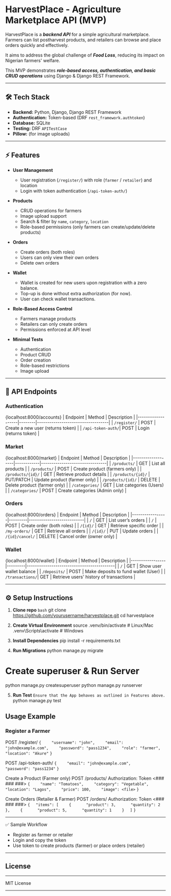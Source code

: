 # HarvestPlace - Agriculture Marketplace API (MVP)

HarvestPlace is a ***backend API*** for a simple agricultural marketplace. Farmers can list postharvest products, and retailers can browse and place orders quickly and effectively.

It aims to address the global challenge of ***Food Loss***, reducing its impact on Nigerian farmers' welfare.

This MVP demonstrates ***role-based access, authentication, and basic CRUD operations*** using Django & Django REST Framework.

---------------------------------------------------------------------------------------------------------------------------------------------------

## 🛠️ Tech Stack

- **Backend:** Python, Django, Django REST Framework  
- **Authentication:** Token-based (DRF `rest_framework.authtoken`)  
- **Database:** SQLite
- **Testing:** DRF `APITestCase`  
- **Pillow:** (for image uploads)

---------------------------------------------------------------------------------------------------------------------------------------------------

## ⚡ Features

- **User Management**
  - User registration (`/register/`) with role (`farmer` / `retailer`) and location
  - Login with token authentication (`/api-token-auth/`)

- **Products**
  - CRUD operations for farmers
  - Image upload support
  - Search & filter by `name`, `category`, `location`
  - Role-based permissions (only farmers can create/update/delete products)

- **Orders**
  - Create orders (both roles)
  - Users can only view their own orders
  - Delete own orders

- **Wallet**
  - Wallet is created for new users upon registration with a zero balance.
  - Top-up is done without extra authorization (for now).
  - User can check wallet transactions.

- **Role-Based Access Control**
  - Farmers manage products
  - Retailers can only create orders
  - Permissions enforced at API level

- **Minimal Tests**
  - Authentication
  - Product CRUD
  - Order creation
  - Role-based restrictions
  - Image upload

---------------------------------------------------------------------------------------------------------------------------------------------------

## 📝 API Endpoints

### Authentication
{localhost:8000/accounts}
| Endpoint          | Method | Description                       |
|-------------------|--------|-----------------------------------|
| `/register/`      | POST   | Create a new user (returns token) |
| `/api-token-auth/`| POST   | Login (returns token)             |

### Market
{localhost:8000/market}
| Endpoint          | Method     | Description                    |
|-------------------|------------|--------------------------------|
| `/products/`      | GET        | List all products              |
| `/products/`      | POST       | Create product (farmers only)  |
| `/products/{id}/` | GET        | Retrieve product details       |
| `/products/{id}/` | PUT/PATCH  | Update product (farmer only)   |
| `/products/{id}/` | DELETE     | Delete product (farmer only)   |
| `/categories/`    | GET        | List categories (Users)        |
| `/categories/`    | POST       | Create categories (Admin only) |

### Orders
{localhost:8000/orders}
| Endpoint        | Method  | Description               |
|-----------------|---------|---------------------------|
| `/`             | GET     | List user’s orders        |
| `/`             | POST    | Create order (both roles) |
| `/{id}/`        | GET     | Retrieve specific order   |
| `/my-orders/`   | GET     | Retrieve all orders       |
| `/{id}/`        | PUT     | Update orders             |
| `/{id}/cancel/` | DELETE  | Cancel order (owner only) |

### Wallet
{localhost:8000/wallet}
| Endpoint        | Method  | Description                               |
|-----------------|---------|-------------------------------------------|
| `/`             | GET     | Show user wallet balance                  |
| `/deposits/`    | POST    | Make deposits to fund wallet (User)       |
| `/transactions/`| GET     | Retrieve users' history of transactions   |


---------------------------------------------------------------------------------------------------------------------------------------------------

## ⚙️ Setup Instructions

1. **Clone repo**
```bash```
git clone https://github.com/yourusername/harvestplace.git
cd harvestplace

2. **Create Virtual Environment**
source .venv/bin/activate  # Linux/Mac
.venv\Scripts\activate     # Windows

3. **Install Dependencies**
pip install -r requirements.txt

4. **Run Migrations**
python manage.py migrate

# Create superuser & Run Server
python manage.py createsuperuser
python manage.py runserver

5. **Run Test**
```Ensure that the App behaves as outlined in Features above.```
python manage.py test


## Usage Example
### Register a Farmer
POST /register/
```{```
```    "username": "john",```
```    "email": "john@example.com",```
```    "password": "pass1234",```
```    "role": "farmer",```
```    "location": "Akure"```
```}```

POST /api-token-auth/
```{```
```    "email": "john@example.com",```
```    "password": "pass1234"```
```}```

Create a Product (Farmer only)
POST /products/
Authorization: Token <### ### ###>
```{```
```    "name": "Tomatoes",```
```    "category": "Vegetable",```
```    "location": "Lagos",```
```    "price": 100,```
```    "image": <file>```
```}```

Create Orders (Retailer & Farmer)
POST /orders/
Authorization: Token <### ### ###>
```{```
```  "items": [```
```    {```
```      "product": 3,```
```      "quantity": 2```
```    },```
```    {```
```      "product": 5,```
```      "quantity": 1```
```    }```
```  ]```
```}```

---------------------------------------------------------------------------------------------------------------------------------------------------

✅ Sample Workflow
- Register as farmer or retailer
- Login and copy the token
- Use token to create products (farmer) or place orders (retailer)

---------------------------------------------------------------------------------------------------------------------------------------------------

## License
____________
MIT License
____________
